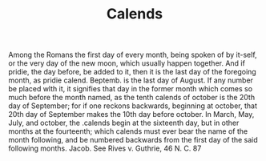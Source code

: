 ---
title: Calends
letter: C
permalink: "/definitions/bld-calends.html"
body: Among the Romans the first day of every month, being spoken of by it-self, or
  the very day of the new moon, which usually happen together. And if pridie, the
  day before, be added to it, then it is the last day of the foregoing month, as pridie
  calend. Beptemb. is the last day of August. If any number be placed wlth it, it
  signifies that day in the former month which comes so much before the month named,
  as the tenth calends of october is the 20th day of September; for if one reckons
  backwards, beginning at october, that 20th day of September makes the 10th day before
  october. In March, May, July, and october, the .calends begin at the sixteenth day,
  but in other months at the fourteenth; which calends must ever bear the name of
  the month following, and be numbered backwards from the first day of the said following
  months. Jacob. See Rives v. Guthrie, 46 N. C. 87
published_at: '2018-07-07'
source: Black's Law Dictionary 2nd Ed (1910)
layout: post
---